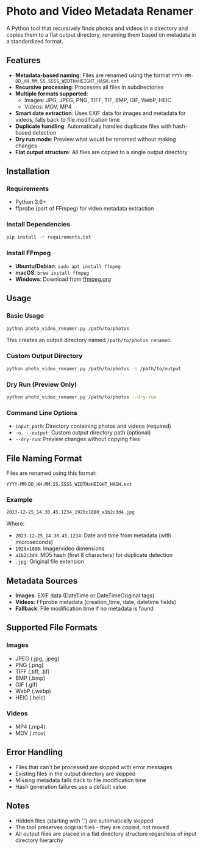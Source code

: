 # Photo and Video Metadata Renamer

A Python tool that recursively finds photos and videos in a directory and copies them to a flat output directory, renaming them based on metadata in a standardized format.

## Features

- **Metadata-based naming**: Files are renamed using the format `YYYY-MM-DD_HH.MM.SS.SSSS_WIDTHxHEIGHT_HASH.ext`
- **Recursive processing**: Processes all files in subdirectories
- **Multiple formats supported**: 
  - Images: JPG, JPEG, PNG, TIFF, TIF, BMP, GIF, WebP, HEIC
  - Videos: MOV, MP4
- **Smart date extraction**: Uses EXIF data for images and metadata for videos, falls back to file modification time
- **Duplicate handling**: Automatically handles duplicate files with hash-based detection
- **Dry run mode**: Preview what would be renamed without making changes
- **Flat output structure**: All files are copied to a single output directory

## Installation

### Requirements
- Python 3.6+
- ffprobe (part of FFmpeg) for video metadata extraction

### Install Dependencies
```bash
pip install -r requirements.txt
```

### Install FFmpeg
- **Ubuntu/Debian**: `sudo apt install ffmpeg`
- **macOS**: `brew install ffmpeg`
- **Windows**: Download from [ffmpeg.org](https://ffmpeg.org/download.html)

## Usage

### Basic Usage
```bash
python photo_video_renamer.py /path/to/photos
```
This creates an output directory named `/path/to/photos_renamed`.

### Custom Output Directory
```bash
python photo_video_renamer.py /path/to/photos -o /path/to/output
```

### Dry Run (Preview Only)
```bash
python photo_video_renamer.py /path/to/photos --dry-run
```

### Command Line Options
- `input_path`: Directory containing photos and videos (required)
- `-o, --output`: Custom output directory path (optional)
- `--dry-run`: Preview changes without copying files

## File Naming Format

Files are renamed using this format:
```
YYYY-MM-DD_HH.MM.SS.SSSS_WIDTHxHEIGHT_HASH.ext
```

### Example
```
2023-12-25_14.30.45.1234_1920x1080_a1b2c3d4.jpg
```

Where:
- `2023-12-25_14.30.45.1234`: Date and time from metadata (with microseconds)
- `1920x1080`: Image/video dimensions
- `a1b2c3d4`: MD5 hash (first 8 characters) for duplicate detection
- `.jpg`: Original file extension

## Metadata Sources

- **Images**: EXIF data (DateTime or DateTimeOriginal tags)
- **Videos**: FFprobe metadata (creation_time, date, datetime fields)
- **Fallback**: File modification time if no metadata is found

## Supported File Formats

### Images
- JPEG (.jpg, .jpeg)
- PNG (.png)
- TIFF (.tiff, .tif)
- BMP (.bmp)
- GIF (.gif)
- WebP (.webp)
- HEIC (.heic)

### Videos
- MP4 (.mp4)
- MOV (.mov)

## Error Handling

- Files that can't be processed are skipped with error messages
- Existing files in the output directory are skipped
- Missing metadata falls back to file modification time
- Hash generation failures use a default value

## Notes

- Hidden files (starting with '.') are automatically skipped
- The tool preserves original files - they are copied, not moved
- All output files are placed in a flat directory structure regardless of input directory hierarchy